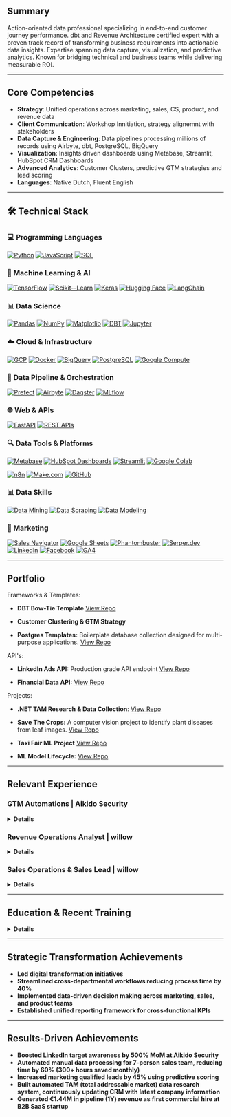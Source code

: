 
## Summary
Action-oriented data professional specializing in end-to-end customer journey performance. dbt and Revenue Architecture certified expert with a proven track record of transforming business requirements into actionable data insights. Expertise spanning data capture, visualization, and predictive analytics. Known for bridging technical and business teams while delivering measurable ROI.

---

## Core Competencies
- **Strategy**: Unified operations across marketing, sales, CS, product, and revenue data
- **Client Communication**: Workshop Innitiation, strategy alignemnt with stakeholders
- **Data Capture & Engineering**: Data pipelines processing millions of records using Airbyte, dbt, PostgreSQL, BigQuery
- **Visualization**: Insights driven dashboards using Metabase, Streamlit, HubSpot CRM Dashboards
- **Advanced Analytics**: Customer Clusters, predictive GTM strategies and lead scoring
- **Languages**: Native Dutch, Fluent English

---

## 🛠️ Technical Stack
##

### 💻 Programming Languages
[![Python](https://img.shields.io/badge/Python-3776AB?style=flat&logo=python&logoColor=white)](https://www.python.org/)
[![JavaScript](https://img.shields.io/badge/JavaScript-F7DF1E?style=flat&logo=javascript&logoColor=black)](https://developer.mozilla.org/en-US/docs/Web/JavaScript)
[![SQL](https://img.shields.io/badge/SQL-4479A1?style=flat&logo=postgresql&logoColor=white)](https://www.postgresql.org/)

### 🤖 Machine Learning & AI
[![TensorFlow](https://img.shields.io/badge/TensorFlow-FF6F00?style=flat&logo=tensorflow&logoColor=white)](https://www.tensorflow.org/)
[![Scikit--Learn](https://img.shields.io/badge/Scikit--Learn-F7931E?style=flat&logo=scikit-learn&logoColor=white)](https://scikit-learn.org/)
[![Keras](https://img.shields.io/badge/Keras-D00000?style=flat&logo=keras&logoColor=white)](https://keras.io/)
[![Hugging Face](https://img.shields.io/badge/Hugging_Face-FFD21E?style=flat&logo=huggingface&logoColor=black)](https://huggingface.co/)
[![LangChain](https://img.shields.io/badge/LangChain-000000?style=flat&logo=chainlink&logoColor=white)](https://langchain.org/)

### 📊 Data Science
[![Pandas](https://img.shields.io/badge/Pandas-150458?style=flat&logo=pandas&logoColor=white)](https://pandas.pydata.org/)
[![NumPy](https://img.shields.io/badge/NumPy-013243?style=flat&logo=numpy&logoColor=white)](https://numpy.org/)
[![Matplotlib](https://img.shields.io/badge/Matplotlib-11557c?style=flat&logo=python&logoColor=white)](https://matplotlib.org/)
[![DBT](https://img.shields.io/badge/DBT-FF694B?style=flat&logo=dbt&logoColor=white)](https://www.getdbt.com/)
[![Jupyter](https://img.shields.io/badge/Jupyter-F37626?style=flat&logo=jupyter&logoColor=white)](https://jupyter.org/)

### ☁️ Cloud & Infrastructure
[![GCP](https://img.shields.io/badge/Google_Cloud-4285F4?style=flat&logo=google-cloud&logoColor=white)](https://cloud.google.com/)
[![Docker](https://img.shields.io/badge/Docker-2496ED?style=flat&logo=docker&logoColor=white)](https://www.docker.com/)
[![BigQuery](https://img.shields.io/badge/BigQuery-4285F4?style=flat&logo=google-cloud&logoColor=white)](https://cloud.google.com/bigquery)
[![PostgreSQL](https://img.shields.io/badge/PostgreSQL-4169E1?style=flat&logo=postgresql&logoColor=white)](https://www.postgresql.org/)
[![Google Compute](https://img.shields.io/badge/Google_Compute-4285F4?style=flat&logo=google-cloud&logoColor=white)](https://cloud.google.com/compute)

### 🔄 Data Pipeline & Orchestration
[![Prefect](https://img.shields.io/badge/Prefect-3E48A9?style=flat&logo=prefect&logoColor=white)](https://www.prefect.io/)
[![Airbyte](https://img.shields.io/badge/Airbyte-615EFF?style=flat&logo=airbyte&logoColor=white)](https://airbyte.com/)
[![Dagster](https://img.shields.io/badge/Dagster-1A1919?style=flat&logo=dagster&logoColor=white)](https://dagster.io/)
[![MLflow](https://img.shields.io/badge/MLflow-0194E2?style=flat&logo=mlflow&logoColor=white)](https://mlflow.org/)

### 🌐 Web & APIs
[![FastAPI](https://img.shields.io/badge/FastAPI-009688?style=flat&logo=fastapi&logoColor=white)](https://fastapi.tiangolo.com/)
[![REST APIs](https://img.shields.io/badge/REST_APIs-009688?style=flat&logo=fastapi&logoColor=white)](https://restfulapi.net/)


### 🔍 Data Tools & Platforms
[![Metabase](https://img.shields.io/badge/Metabase-509EE3?style=flat&logo=metabase&logoColor=white)](https://www.metabase.com/) 
[![HubSpot Dashboards](https://img.shields.io/badge/HubSpot_Dashboards-FF7A59?style=flat&logo=hubspot&logoColor=white)](https://www.hubspot.com/products/analytics)
[![Streamlit](https://img.shields.io/badge/Streamlit-FF4B4B?style=flat&logo=streamlit&logoColor=white)](https://streamlit.io/)
[![Google Colab](https://img.shields.io/badge/Google_Colab-F9AB00?style=flat&logo=google-colab&logoColor=white)](https://colab.research.google.com/)

[![n8n](https://img.shields.io/badge/n8n-6563FF?style=flat&logo=n8n&logoColor=white)](https://n8n.io/)
[![Make.com](https://img.shields.io/badge/Make.com-335EEA?style=flat&logo=webflow&logoColor=white)](https://www.make.com/)
[![GitHub](https://img.shields.io/badge/GitHub-181717?style=flat&logo=github&logoColor=white)](https://github.com/)



### 📊 Data Skills
[![Data Mining](https://img.shields.io/badge/Data_Mining-4285F4?style=flat&logo=data&logoColor=white)](https://en.wikipedia.org/wiki/Data_mining)
[![Data Scraping](https://img.shields.io/badge/Data_Scraping-47A248?style=flat&logo=data&logoColor=white)](https://en.wikipedia.org/wiki/Web_scraping)
[![Data Modeling](https://img.shields.io/badge/Data_Modeling-FF6B6B?style=flat&logo=data&logoColor=white)](https://en.wikipedia.org/wiki/Data_modeling)

### 📱 Marketing
[![Sales Navigator](https://img.shields.io/badge/Sales_Navigator-0A66C2?style=flat&logo=linkedin&logoColor=white)](https://business.linkedin.com/sales-solutions)
[![Google Sheets](https://img.shields.io/badge/Google_Sheets-34A853?style=flat&logo=google-sheets&logoColor=white)](https://www.google.com/sheets/about/)
[![Phantombuster](https://img.shields.io/badge/Phantombuster-000000?style=flat&logo=ghost&logoColor=white)](https://phantombuster.com/)
[![Serper.dev](https://img.shields.io/badge/Serper.dev-000000?style=flat&logo=searchengine&logoColor=white)](https://serper.dev/)
[![LinkedIn](https://img.shields.io/badge/LinkedIn-0A66C2?style=flat&logo=linkedin&logoColor=white)](https://www.linkedin.com/)
[![Facebook](https://img.shields.io/badge/Facebook-1877F2?style=flat&logo=facebook&logoColor=white)](https://www.facebook.com/)
[![GA4](https://img.shields.io/badge/Google_Analytics-E37400?style=flat&logo=google-analytics&logoColor=white)](https://analytics.google.com/)



---

## Portfolio

Frameworks & Templates:

- **DBT Bow-Tie Template** [View Repo](https://github.com/wukimidaire/dbt_bowtie_template)

- **Customer Clustering & GTM Strategy**
  
- **Postgres Templates:** Boilerplate database collection designed for multi-purpose applications. [View Repo](https://github.com/wukimidaire/postgres_table_templates)

API's:

- **LinkedIn Ads API:** Production grade API endpoint [View Repo](https://github.com/wukimidaire/linkedin_ads_scraper)

- **Financial Data API:**  [View Repo](https://github.com/wukimidaire/financial_data_extractor)

Projects:

- **.NET TAM Research & Data Collection**: [View Repo](https://github.com/wukimidaire/BelgianNETAnalysis)

- **Save The Crops:** A computer vision project to identify plant diseases from leaf images. [View Repo](https://github.com/wukimidaire/save_the_crops_front)

- **Taxi Fair ML Project** [View Repo](https://github.com/wukimidaire/taxifair_project)

- **ML Model Lifecycle:** [View Repo](https://github.com/wukimidaire/data-model-lifecycle)

---

## Relevant Experience

### GTM Automations | Aikido Security

<details>
  <summary><strong>Details</strong></summary>

  - **Digital Footprint Crawling**: Engineered advanced systems to collect and analyze comprehensive datasets [(Applied Repo)](https://github.com/wukimidaire/postgres_table_templates)
  
  - **Strategic Impact**:
    - Increased LinkedIn Awareness Campaigns by 500% MoM through account targeting
    - Identified pre-qualified prospects by analyzing competitor audience engagement, reducing CAC by targeting prospects already in awareness stage and achieving 10x faster time-to-market
    - Leveraging existing customer networks for 10x testimonial impact
    - Agentic Sales Research Assistant & Cold email writer

  - **Predictive Analytics:**
    - Leveraged digital footprint data for customer clustering, predictive GTM scoring

</details>

### Revenue Operations Analyst | willow
<details>
  <summary><strong>Details</strong></summary>

  - **End-to-End Solutions**: Designed and implemented comprehensive customer journey analytics infrastructure [(Applied Repo)](https://github.com/wukimidaire/postgres_table_templates)
  
  - **Data Integration**: Built unified data model connecting marketing, sales, customer success and product data

  - **Strategic Impact**:
    - Led cross-functional digital transformation initiatives across sales, marketing, and product teams
    - Implemented multi-channel marketing performance dashboards

</details>

### Sales Operations & Sales Lead | willow
<details>
  <summary><strong>Details</strong></summary>

  - **Data Analysis**: Achieved 26.86% reply rate on email campaigns (n=14,626) through continuous experimentation and optimization

  - **Process Automation**: Reduced prospecting time by 40% for 7 sales FTE's through automated data workflows (300+ hours saved monthly)

  - **Strategic Impact**: Generated 75%+ revenue from data-driven outbound motions

</details>

---

## Education & Recent Training

<details>
  <summary><strong>Details</strong></summary>

  ### Hogeschool Gent - Business Administration and Management

  ### Le Wagon - Data Science & AI (2024, Q1)
  - **Focus**: Machine Learning, Statistical Analysis, Predictive Modeling
  - **Projects**: Taxi Fair (predicting taxi prices and designing front-end app), Save The Crops Computer Vision project, ...

  ### Certifications
  - dbt Core & Cloud Certified
  - Revenue Architecture Certified Expert
  - Introduction to Digital Transformation with Google Cloud
  - N8N Certified

</details>

---

## Strategic Transformation Achievements

- **Led digital transformation initiatives**
- **Streamlined cross-departmental workflows reducing process time by 40%**
- **Implemented data-driven decision making across marketing, sales, and product teams**
- **Established unified reporting framework for cross-functional KPIs**

---

## Results-Driven Achievements

- **Boosted LinkedIn target awareness by 500% MoM at Aikido Security**
- **Automated manual data processing for 7-person sales team, reducing time by 60% (300+ hours saved monthly)**
- **Increased marketing qualified leads by 45% using predictive scoring**
- **Built automated TAM (total addressable market) data research system, continuously updating CRM with latest company information**
- **Generated €1.44M in pipeline (1Y) revenue as first commercial hire at B2B SaaS startup**

